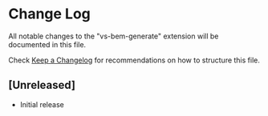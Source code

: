 # Change Log

All notable changes to the "vs-bem-generate" extension will be documented in this file.

Check [Keep a Changelog](http://keepachangelog.com/) for recommendations on how to structure this file.

## [Unreleased]

- Initial release